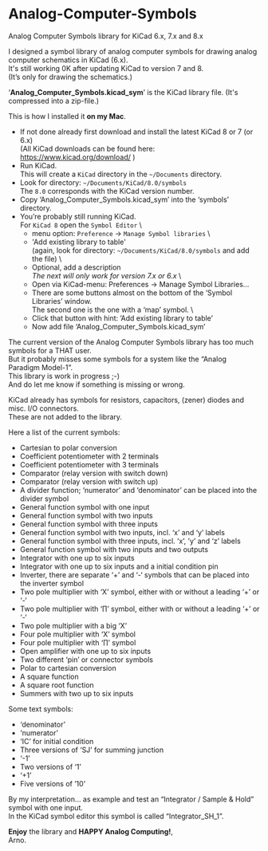 # Analog-Computer-Symbols
Analog Computer Symbols library for KiCad 6.x, 7.x and 8.x


  I designed a symbol library of analog computer symbols for drawing analog computer schematics in KiCad (6.x). \
  It's still working 0K after updating KiCad to version 7 and 8. \
  (It’s only for drawing the schematics.)

  ‘**Analog_Computer_Symbols.kicad_sym**’ is the KiCad library file. (It's compressed into a zip-file.)

  This is how I installed it **on my Mac**. 
  *   If not done already first download and install the latest KiCad 8 or 7 (or 6.x) \
      (All KiCad downloads can be found here: https://www.kicad.org/download/ )
  *   Run KiCad. \
      This will create a `KiCad` directory in the `~/Documents` directory.
  *   Look for directory: `~/Documents/KiCad/8.0/symbols` \
      The `8.0` corresponds with the KiCad version number.
  *   Copy ‘Analog_Computer_Symbols.kicad_sym’ into the ‘symbols’ directory.
  *   You’re probably still running KiCad. \
      For `KiCad 8` open the `Symbol Editor` \
      *  menu option: `Preference` -> `Manage Symbol libraries` \
      *  'Add existing library to table' \
          (again, look for directory: `~/Documents/KiCad/8.0/symbols` and add the file) \
      *  Optional, add a description \
      *The next will only work for version 7.x or 6.x* \
      *  Open via KiCad-menu: Preferences -> Manage Symbol Libraries…
      *  There are some buttons almost on the bottom of the ‘Symbol Libraries’ window. \
          The second one is the one with a ‘map’ symbol. \
      *  Click that button with hint: ’Add existing library to table’
      *  Now add file ‘Analog_Computer_Symbols.kicad_sym’ 

  The current version of the Analog Computer Symbols library has too much symbols for a THAT user. \
  But it probably misses some symbols for a system like the “Analog Paradigm Model-1”. \
  This library is work in progress ;-) \
  And do let me know if something is missing or wrong.

  KiCad already has symbols for resistors, capacitors, (zener) diodes and misc. I/O connectors. \
  These are not added to the library.

  Here a list of the current symbols:
  *   Cartesian to polar conversion
  *   Coefficient potentiometer with 2 terminals
  *   Coefficient potentiometer with 3 terminals
  *   Comparator (relay version with switch down)
  *   Comparator (relay version with switch up)
  *   A divider function; ‘numerator’ and ‘denominator’ can be placed into the divider symbol
  *   General function symbol with one input
  *   General function symbol with two inputs
  *   General function symbol with three inputs
  *   General function symbol with two inputs, incl. ‘x’ and ‘y’ labels
  *   General function symbol with three inputs, incl. ‘x’, ’y’ and ‘z’ labels
  *   General function symbol with two inputs and two outputs
  *   Integrator with one up to six inputs
  *   Integrator with one up to six inputs and a initial condition pin
  *   Inverter, there are separate ‘+’ and ‘-‘ symbols that can be placed into the inverter symbol
  *   Two pole multiplier with ‘X’  symbol, either with or without a leading ‘+’ or ‘-‘
  *   Two pole multiplier with ‘∏’  symbol, either with or without a leading ‘+’ or ‘-‘
  *   Two pole multiplier with a big ‘X’
  *   Four pole multiplier with ‘X’ symbol
  *   Four pole multiplier with ‘∏’ symbol
  *   Open amplifier with one up to six inputs
  *   Two different ‘pin’ or connector symbols
  *   Polar to cartesian conversion
  *   A square function
  *   A square root function
  *   Summers with two up to six inputs

  Some text symbols:
  *   ‘denominator’
  *   ‘numerator’
  *   ‘IC’ for initial condition
  *   Three versions of ‘SJ’ for summing junction
  *   ‘-1’
  *   Two versions of ‘1’ 
  *   ‘+1’
  *   Five versions of ’10’

  By my interpretation… 
    as example and test an “Integrator / Sample & Hold” symbol with one input. \
    In the KiCad symbol editor this symbol is called “Integrator_SH_1”.

  **Enjoy** the library and **HAPPY Analog Computing!**, \
  Arno.
  
